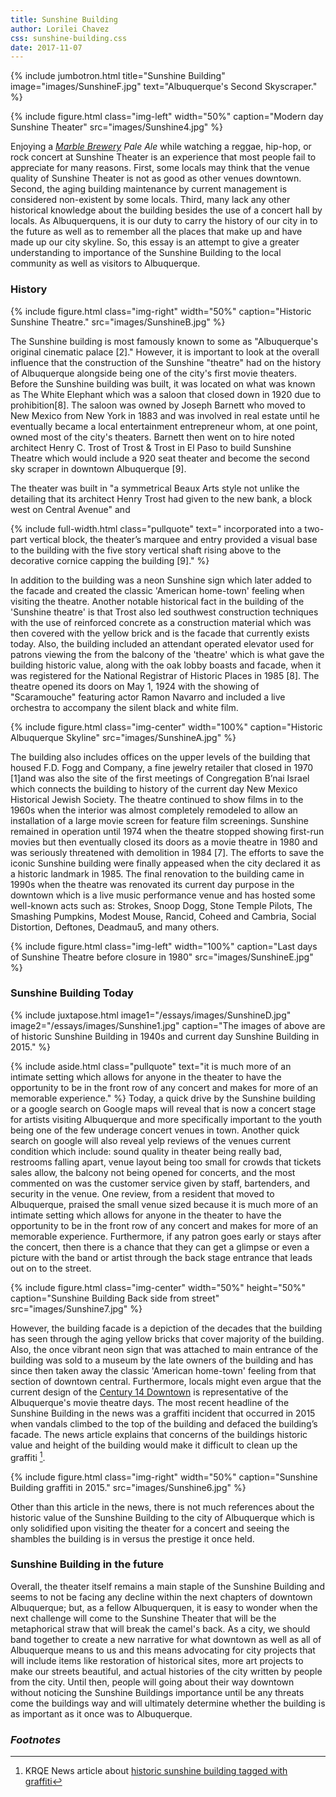 ```yaml
---
title: Sunshine Building
author: Lorilei Chavez
css: sunshine-building.css
date: 2017-11-07
---
```


{% include jumbotron.html
title="Sunshine Building"
image="images/SunshineF.jpg"
text="Albuquerque's Second Skyscraper."
%} 

{% include figure.html
class="img-left"
width="50%"
caption="Modern day Sunshine Theater"
src="images/Sunshine4.jpg"
%}

Enjoying a *[Marble Brewery](http://www.marblebrewery.com/) Pale Ale* while watching a reggae, hip-hop, or rock concert at Sunshine Theater is an experience that most people fail to appreciate for many reasons. First, some locals may think that the venue quality of Sunshine Theater is not as good as other venues downtown. Second, the aging building maintenance by current management is considered non-existent by some locals. Third, many lack any other historical knowledge about the building besides the use of a concert hall by locals. As Albuquerquens, it is our duty to carry the history of our city in to the future as well as to remember all the places that make up and have made up our city skyline. So, this essay is an attempt to give a greater understanding to importance of the Sunshine Building to the local community as well as visitors to Albuquerque.

### History

{% include figure.html
class="img-right"
width="50%"
caption="Historic Sunshine Theatre."
src="images/SunshineB.jpg"
%}

The Sunshine building is most famously known to some as "Albuquerque's original cinematic palace [2]." However, it is important to look at the overall influence that the construction of the Sunshine "theatre" had on the history of Albuquerque alongside being one of the city's first movie theaters. Before the Sunshine building was built, it was located on what was known as The White Elephant which was a saloon that closed down in 1920 due to prohibition[8]. The saloon was owned by Joseph Barnett who moved to New Mexico from New York in 1883 and was involved in real estate until he eventually became a local entertainment entrepreneur whom, at one point, owned most of the city's theaters. Barnett then went on to hire noted architect Henry C. Trost of Trost & Trost in El Paso to build Sunshine Theatre which would include a 920 seat theater and become the second sky scraper in downtown Albuquerque [9].

The theater was built in "a symmetrical Beaux Arts style not unlike the detailing that its architect Henry Trost had given to the new bank, a block west on Central Avenue" and 

{% include full-width.html
  class="pullquote"
  text=" incorporated into a two-part vertical block, the theater’s marquee and entry provided a visual base to the building with the five story vertical shaft rising above to the decorative cornice capping the building [9]."
%}

In addition to the building was a neon Sunshine sign which later added to the facade and created the classic 'American home-town' feeling when visiting the theatre. Another notable historical fact in the building of the 'Sunshine theatre' is that Trost also led southwest construction techniques with the use of reinforced concrete as a construction material which was then covered with the yellow brick and is the facade that currently exists today. Also, the building included an attendant operated elevator used for patrons viewing the from the balcony of the 'theatre' which is what gave the building historic value, along with the oak lobby boasts and facade, when it was registered for the National Registrar of Historic Places in 1985 [8]. The theatre opened its doors on May 1, 1924 with the showing of "Scaramouche" featuring actor Ramon Navarro and included a live orchestra to accompany the silent black and white film.

{% include figure.html
  class="img-center"
  width="100%"
  caption="Historic Albuquerque Skyline"
  src="images/SunshineA.jpg" %}

The building also includes offices on the upper levels of the building that housed F.D. Fogg and Company, a fine jewelry retailer that closed in 1970 [1]and was also the site of the first meetings of Congregation B’nai Israel which connects the building to history of the current day New Mexico Historical Jewish Society. The theatre continued to show films in to the 1960s when the interior was almost completely remodeled to allow an installation of a large movie screen for feature film screenings. Sunshine remained in operation until 1974 when the theatre stopped showing first-run movies but then eventually closed its doors as a movie theatre in 1980 and was seriously threatened with demolition in 1984 [7]. The efforts to save the iconic Sunshine building were finally appeased when the city declared it as a historic landmark in 1985. The final renovation to the building came in 1990s when the theatre was renovated its current day purpose in the downtown which is a live music performance venue and has hosted some well-known acts such as: Strokes, Snoop Dogg, Stone Temple Pilots, The Smashing Pumpkins, Modest Mouse, Rancid, Coheed and Cambria, Social Distortion, Deftones, Deadmau5, and many others.

{% include figure.html
  class="img-left"
  width="100%"
  caption="Last days of Sunshine Theatre before closure in 1980"
  src="images/SunshineE.jpg" %}

### Sunshine Building Today

{% include juxtapose.html
image1="/essays/images/SunshineD.jpg"
image2="/essays/images/Sunshine1.jpg"
caption="The images of above are of historic Sunshine Building in 1940s and current day Sunshine Building in 2015."
%}

{% include aside.html
  class="pullquote"
  text="it is much more of an intimate setting which allows for anyone in the  theater to have the opportunity to be in the front row of any concert and makes for more of an memorable experience."
  %}
Today, a quick drive by the Sunshine building or a google search on Google maps will reveal that is now a concert stage for artists visiting Albuquerque and more specifically important to the youth being one of the few underage concert venues in town. Another quick search on google will also reveal yelp reviews of the venues current condition which include: sound quality in theater being really bad, restrooms falling apart, venue layout being too small for crowds that tickets sales allow, the balcony not being opened for concerts, and the most commented on was the customer service given by staff, bartenders, and security in the venue. One review, from a resident that moved to Albuquerque, praised the small venue sized because it is much more of an intimate setting which allows for anyone in the  theater to have the opportunity to be in the front row of any concert and makes for more of an memorable experience. Furthermore, if any patron goes early or stays after the concert, then there is a chance that they can get a glimpse or even a picture with the band or artist through the back stage entrance that leads out on to the street. 

{% include figure.html
  class="img-center"
  width="50%"
  height="50%"
  caption="Sunshine Building Back side from street"
  src="images/Sunshine7.jpg" %}
  
However, the building facade is a depiction of the decades that the building has seen through the aging yellow bricks that cover majority of the building. Also, the once vibrant neon sign that was attached to main entrance of the building was sold to a museum by the late owners of the building and has since then taken away the classic 'American home-town' feeling from that section of downtown central. Furthermore, locals might even argue that the current design of the [Century 14 Downtown](http://cinematreasures.org/theaters/44973) is representative of the Albuquerque's movie theatre days. The most recent headline of the Sunshine Building in the news was a graffiti incident that occurred in 2015 when vandals climbed to the top of the building and defaced the building’s facade. The news article explains that concerns of the buildings historic value and height of the building would make it difficult to clean up the graffiti [^KRQE Sunshine Graffiti Article].

 {% include figure.html
class="img-right"
width="50%"
caption="Sunshine Building graffiti in 2015."
src="images/Sunshine6.jpg"
%}

Other than this article in the news, there is not much references about the historic value of the Sunshine Building to the city of Albuquerque which is only solidified upon visiting the theater for a concert and seeing the shambles the building is in versus the prestige it once held.
  
### Sunshine Building in the future

Overall, the theater itself remains a main staple of the Sunshine Building and seems to not be facing any decline within the next chapters of downtown Albuquerque; but, as a fellow Albuquerquen, it is easy to wonder when the next challenge will come to the Sunshine Theater that will be the metaphorical straw that will break the camel's back. As a city, we should band together to create a new narrative for what downtown as well as all of Albuquerque means to us and this means advocating for city projects that will include items like restoration of historical sites, more art projects to make our streets beautiful, and actual histories of the city written by people from the city. Until then, people will going about their way downtown without noticing the Sunshine Buildings importance until be  any threats come the buildings way and will ultimately determine whether the building is as important as it once was to Albuquerque.

### *Footnotes*
[^KRQE Sunshine Graffiti Article]: KRQE News article about [historic sunshine building tagged with graffiti](https://www.krqe.com/2015/02/23/historic-sunshine-building-tagged-with-graffiti/) 

[^source]: ENTER SOURCE NOTE HERE
<https://www.abqjournal.com/biz/265961outlook12-02-04.htm>

[^source]: ENTER SOURCE NOTE HERE
<https://www.cabq.gov/planning/boards-commissions/landmarks-urban-conservation-commission/historic-landmarks>

[^source]: ENTER SOURCE NOTE HERE
<https://www.city-data.com/articles/Sunshine-Building-Albuquerque-New-Mexico.html>

[^source]: ENTER SOURCE NOTE HERE
<https://www.cinematreasures.org/theaters/10528>

[^source]: ENTER SOURCE NOTE HERE
<https://www.en.wikipedia.org/wiki/Sunshine_Building>

[^source]: ENTER SOURCE NOTE HERE
<https://www.flickr.com/photos/stevenm_61/34813178582>

[^source]: ENTER SOURCE NOTE HERE
<https://www.henrytrost.org/buildings/sunshine-theatre-and-office-building/>

[^source]: ENTER SOURCE NOTE HERE
<https://www.historicabq.org/sunshine-building.html>

[^source]: ENTER SOURCE NOTE HERE
<https://www.nmhistoricpreservation.org/assets/files/historic-contexts-and-reports/Movie-Theaters-in-New-Mexico-MPDF-Final-Sent-to-NPS.pdf>

[^source]: ENTER SOURCE NOTE HERE
<https://www.nmjhs.org/2014-conference/>

[^source]: ENTER SOURCE NOTE HERE
<https://www.rjbuffalo.com/sunshine.html>

[^source]: ENTER SOURCE NOTE HERE
<https://www.sunshinetheaterlive.com/page/about-sunshine-theater>

[^source]: ENTER SOURCE NOTE HERE
<https://www.yelp.com/biz/sunshine-theater-albuquerque>









